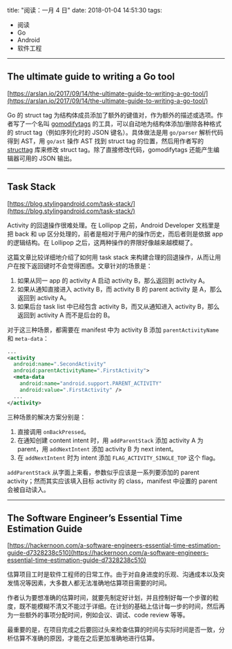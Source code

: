 title: "阅读：一月 4 日"
date: 2018-01-04 14:51:30
tags:
- 阅读
- Go
- Android
- 软件工程
---

## The ultimate guide to writing a Go tool

[https://arslan.io/2017/09/14/the-ultimate-guide-to-writing-a-go-tool/](https://arslan.io/2017/09/14/the-ultimate-guide-to-writing-a-go-tool/)

Go 的 struct tag 为结构体成员添加了额外的键值对，作为额外的描述或选项。作者写了一个名叫 [gomodifytags](https://github.com/fatih/gomodifytags) 的工具，可以自动地为结构体添加/删除各种格式的 struct tag（例如序列化时的 JSON 键名）。具体做法是用 `go/parser` 解析代码得到 AST，用 `go/ast` 操作 AST 找到 struct tag 的位置，然后用作者写的 [structtag](https://github.com/fatih/structtag) 库来修改 struct tag。除了直接修改代码，gomodifytags 还能产生编辑器可用的 JSON 输出。

- - -

## Task Stack

[https://blog.stylingandroid.com/task-stack/](https://blog.stylingandroid.com/task-stack/)

Activity 的回退操作很难处理。在 Lollipop 之前，Android Developer 文档里是把 back 和 up 区分处理的，前者是相对于用户的操作历史，而后者则是依据 app 的逻辑结构。在 Lollipop 之后，这两种操作的界限好像越来越模糊了。

这篇文章比较详细地介绍了如何用 task stack 来构建合理的回退操作，从而让用户在按下返回键时不会觉得困惑。文章针对的场景是：

 1. 如果从同一 app 的 activity A 启动 activity B，那么返回到 activity A。
 2. 如果从通知直接进入 activity B，而 activity B 的 parent activity 是 A，那么返回到 activity A。
 3. 如果后台 task list 中已经包含 activity B，而又从通知进入 activity B，那么返回到 activity A 而不是后台的 B。

对于这三种场景，都需要在 manifest 中为 activity B 添加 `parentActivityName` 和 `meta-data`：

```xml
...
<activity
  android:name=".SecondActivity"
  android:parentActivityName=".FirstActivity">
  <meta-data
    android:name="android.support.PARENT_ACTIVITY"
    android:value=".FirstActivity" />
  ...
</activity>
```

三种场景的解决方案分别是：

 1. 直接调用 `onBackPressed`。
 2. 在通知创建 content intent 时，用 `addParentStack` 添加 activity A 为 parent，用 `addNextIntent` 添加 activity B 为 next intent。
 3. 在 `addNextIntent` 时为 intent 添加 `FLAG_ACTIVITY_SINGLE_TOP` 这个 flag。

`addParentStack` 从字面上来看，参数似乎应该是一系列要添加的 parent activity；然而其实应该填入目标 activity 的 class，manifest 中设置的 parent 会被自动读入。

- - -

## The Software Engineer’s Essential Time Estimation Guide

[https://hackernoon.com/a-software-engineers-essential-time-estimation-guide-d7328238c510](https://hackernoon.com/a-software-engineers-essential-time-estimation-guide-d7328238c510)

估算项目工时是软件工程师的日常工作。由于对自身进度的乐观、沟通成本以及突发情况等因素，大多数人都无法准确地估算项目需要的时间。

作者认为要想准确的估算时间，就要先制定好计划，并且控制好每一个步骤的粒度，既不能模糊不清又不能过于详细。在计划的基础上估计每一步的时间，然后再为一些额外的事项分配时间，例如会议、调试、code review 等等。

最重要的是，在项目完成之后要回过头来检查估算的时间与实际时间是否一致，分析估算不准确的原因，才能在之后更加准确地进行估算。
